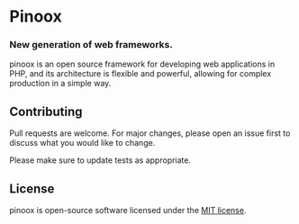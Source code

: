 # Pinoox

### New generation of web frameworks.
pinoox is an open source framework for developing web applications in PHP, and its architecture is flexible and powerful, allowing for complex production in a simple way.


## Contributing
Pull requests are welcome. For major changes, please open an issue first to discuss what you would like to change.

Please make sure to update tests as appropriate.

## License
pinoox is open-source software licensed under the [MIT license](https://opensource.org/licenses/MIT/).
